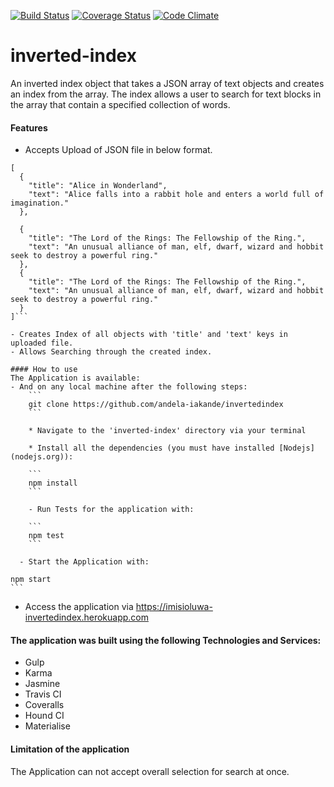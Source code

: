 
[![Build Status](https://travis-ci.org/andela-iakande/invertedindex.svg?branch=staging)](https://travis-ci.org/andela-iakande/invertedindex) [![Coverage Status](https://coveralls.io/repos/github/andela-iakande/invertedindex/badge.svg?branch=staging)](https://coveralls.io/github/andela-iakande/invertedindex?branch=staging) [![Code Climate](https://codeclimate.com/github/andela-iakande/invertedindex/badges/gpa.svg)](https://codeclimate.com/github/andela-iakande/invertedindex)
# inverted-index
An inverted index object that takes a JSON array of text objects and creates an index from the array. The index allows a user to search for text blocks in the array that contain a specified collection of words.

#### Features
- Accepts Upload of JSON file in below format.
```
[
  {
    "title": "Alice in Wonderland",
    "text": "Alice falls into a rabbit hole and enters a world full of imagination."
  },

  {
    "title": "The Lord of the Rings: The Fellowship of the Ring.",
    "text": "An unusual alliance of man, elf, dwarf, wizard and hobbit seek to destroy a powerful ring."
  },
  {
    "title": "The Lord of the Rings: The Fellowship of the Ring.",
    "text": "An unusual alliance of man, elf, dwarf, wizard and hobbit seek to destroy a powerful ring."
  }
]```

- Creates Index of all objects with 'title' and 'text' keys in uploaded file.
- Allows Searching through the created index.

#### How to use
The Application is available:
- And on any local machine after the following steps:
    ```
    git clone https://github.com/andela-iakande/invertedindex
    ```

    * Navigate to the 'inverted-index' directory via your terminal

    * Install all the dependencies (you must have installed [Nodejs](nodejs.org)):

    ```
    npm install
    ```

    - Run Tests for the application with:

    ```
    npm test
    ```

  - Start the Application with:
  ```
    npm start
    ```

  - Access the application via https://imisioluwa-invertedindex.herokuapp.com


#### The application was built using the following Technologies and Services:
- Gulp
- Karma
- Jasmine
- Travis CI
- Coveralls
- Hound CI
- Materialise

#### Limitation of the application
The Application can not accept overall selection for search at once.
